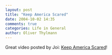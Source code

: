 ```yaml
---
layout: post
title: "Keep America Scared"
date: 2004-10-02 14:35
comments: true
categories: Life in General
author: Oliver Thylmann
---
```



Great video posted by Joi: [Keep America Scared](http://joi.ito.com/archives/2004/10/02/terizm_terizm_terizm.html)!

